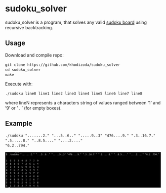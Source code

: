 # sudoku_solver
sudoku_solver is a program, that solves any valid [sudoku board](https://en.wikipedia.org/wiki/Sudoku) using recursive backtracking.

## Usage
Download and compile repo:
```
git clone https://github.com/khodizoda/sudoku_solver
cd sudoku_solver
make
```

Execute with:
```
./sudoku line0 line1 line2 line3 line4 line5 line6 line7 line8
```
where lineN represents a characters string of values ranged between ’1’ and ’9’ or ’ . ’ (for empty boxes).

## Example
```
./sudoku ".......2." "...5..6.." ".....9..3" "476....9." ".3..16.7." ".5.....8." "..8.5...." "....2...."
"6.2..794."
```
![](./samples/sample.png)
